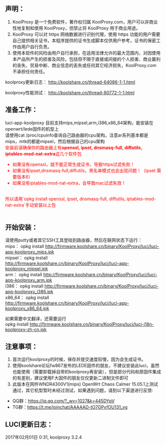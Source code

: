 ## 声明：
1. KoolProxy 是一个免费软件，著作权归属 KoolProxy.com，用户可以非商业性地复制和使用 KoolProxy，但禁止将 KoolProxy 用于商业用途。
2. KoolProxy 可以对 https 网络数据进行识别代理，使用 https 功能的用户需要自己提供相关证书，本程序提供的证书生成脚本仅供用户参考，证书的保密工作由用户自行负责。
3. 使用本软件的风险由用户自行承担，在适用法律允许的最大范围内，对因使用本产品所产生的损害及风险，包括但不限于直接或间接的个人损害、商业赢利的丧失、贸易中断、商业信息的丢失或任何其它经济损失，KoolProxy.com 不承担任何责任。

koolproxy更新日志：
http://koolshare.cn/thread-64086-1-1.html

koolproxy性能测试：
http://koolshare.cn/thread-80772-1-1.html


## 准备工作：
luci-app-koolproxy 目前支持mips,mipsel,arm,i386,x86_64架构，能安装在openwrt/lede固件的机型上 </br>
请使用cat /proc/cpuinfo查询自己路由器的cpu架构，注意ar系列基本都是mips，mtk的都是mipsel，然后根据自己的cpu架构
</br>
<font color=red>安装前请确保你的路由器上有**openssl, ipset, dnsmasq-full, diffutils, iptables-mod-nat-extra**这几个软件包
* 如果没有openssl，就不能正常生成证书，导致https过滤失败！
* 如果没有ipset,dnsmasq-full,diffutils，黑名单模式也会出现问题！（ipset 需要版本6）
* 如果没有iptables-mod-nat-extra，会导致mac过滤失效！</br>
</br>
所以请用`opkg install openssl, ipset, dnsmasq-full, diffutils, iptables-mod-nat-extra`手动安装以上包</br>
</font></br>

## 开始安装：
请使用putty或者其它SSH工具登陆到路由器，然后在联网状态下运行：</br>
mips：		opkg install http://firmware.koolshare.cn/binary/KoolProxy/luci/luci-app-koolproxy_mips.ipk </br>
mipsel：	opkg install http://firmware.koolshare.cn/binary/KoolProxy/luci/luci-app-koolproxy_mipsel.ipk </br>
arm：		opkg install http://firmware.koolshare.cn/binary/KoolProxy/luci/luci-app-koolproxy_arm.ipk </br>
i386：		opkg install http://firmware.koolshare.cn/binary/KoolProxy/luci/luci-app-koolproxy_i386.ipk </br>
x86_64：	opkg install http://firmware.koolshare.cn/binary/KoolProxy/luci/luci-app-koolproxy_x86_64.ipk </br>

如果需要中文翻译，还需要运行</br>
opkg install http://firmware.koolshare.cn/binary/KoolProxy/luci/luci-i18n-koolproxy-zh-cn.ipk

## 注意事项：
1. 首次运行koolproxy的时候，保存并提交速度较慢，因为会生成证书。
2. 使用koolshare论坛fw867发布的LEDE固件的朋友，不建议安装此luci，虽然也能使用（需要卸载掉自带的koolproxy再安装），但是部分代码和原固件集成的有差别，建议使用F大固件的朋友仅仅更新二进制文件即可
3. 此版本在网件WNDR4300V1(mips) OpenWrt Chaos Calmer 15.05.1上测试通过，其它机型暂时未经过测试，如果遇到问题，请到以下渠道进行反馈:
* QQ群：https://jq.qq.com/?_wv=1027&k=445DYpV </br>
* TG群：https://t.me/joinchat/AAAAAD-tO7GPvfOU131_vg

## LUCI更新日志：
2017年02月01日 0:31, koolproxy 3.2.4




